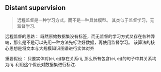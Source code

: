 

## Distant supervision

> 远程监督是一种学习方式，而不是一种具体模型。
> 其类似于监督学习，无监督学习.

远程监督的思路： 既然原始数据集没有标签，而无监督的学习方式又存在各种弊端，那么是不是可以先用一种方法先标注好数据，再使用监督学习。
该算法的核心思想是将文本与大规模知识图谱进行实体对齐

重要假设： 只要实体对(ei, ej)存在关系rij, 那么所有包含(ei, ej)的句子中其关系均为rij. 
利用这个假设对数据集进行标注.







